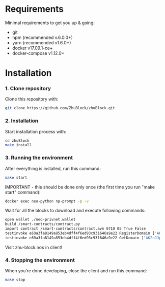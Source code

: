 # Requirements

Minimal requirements to get you up & going:
- git
- npm (recommended v.6.0.0+)
- yarn (recommended v1.6.0+)
- docker v17.09.1-ce+
- docker-compose v1.12.0+

# Installation

### 1. Clone repository
Clone this repository with:  
```bash
git clone https://github.com/ZhuBlock/zhuBlock.git
``` 

### 2. Installation
Start installation process with:  
```bash
cd zhuBlock
make install
```

### 3. Running the environment
After everything is installed, run this command:  
```bash
make start
```


IMPORTANT - this should be done only once (the first time you run "make start" command):  
```bash
docker exec neo-python np-prompt -p -v
```
Wait for all the blocks to download and execute following commands:
```bash
open wallet ./neo-privnet.wallet
build /smart-contracts/contract.py
import contract /smart-contracts/contract.avm 0710 05 True False
testinvoke e60a3fa8149a853eb4dff4f6ed93c931646a9e22 RegisterDomain ['AK2nJJpJr6o664CWJKi1QRXjqeic2zRp8y', 'zhu-block.nos', 'AK2nJJpJr6o664CWJKi1QRXjqeic2zRp8y', 'http://localhost:3001/']
testinvoke e60a3fa8149a853eb4dff4f6ed93c931646a9e22 GetDomain ['AK2nJJpJr6o664CWJKi1QRXjqeic2zRp8y', 'zhu-block.nos']
```
Visit zhu-block.nos in client!

### 4. Stopping the environment
When you're done developing, close the client and run this command:
```bash
make stop
```
